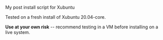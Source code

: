 My post install script for Xubuntu

Tested on a fresh install of Xubuntu 20.04-core.  

**Use at your own risk** -- recommend testing in a VM before installing on a live system.
